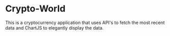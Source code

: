 # Crypto-World
This is a cryptocurrency application that uses API's to fetch the most recent data and ChartJS to elegantly display the data.
